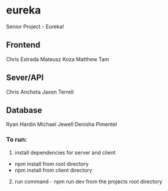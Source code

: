 # eureka
Senior Project - Eureka!

## Frontend
Chris Estrada
Mateusz Koza
Matthew Tam

## Sever/API
Chris Ancheta
Jaxon Terrell

## Database
Ryan Hardin
Michael Jewell
Denisha Pimentel

### To run: 
1. install dependencies for server and client
  * npm install from root directory
  * npm install from client directory
2. run command - npm run dev from the projects root directory

